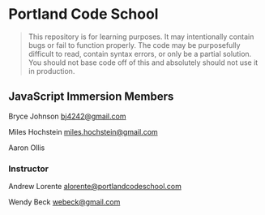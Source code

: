 # Portland Code School

> This repository is for learning purposes. It may intentionally contain bugs or
fail to function properly. The code may be purposefully difficult to read,
contain syntax errors, or only be a partial solution. You should not base code
off of this and absolutely should not use it in production.

## JavaScript Immersion Members

Bryce Johnson
bj4242@gmail.com  

Miles Hochstein
miles.hochstein@gmail.com

Aaron Ollis

### Instructor

Andrew Lorente
alorente@portlandcodeschool.com

Wendy Beck
webeck@gmail.com
